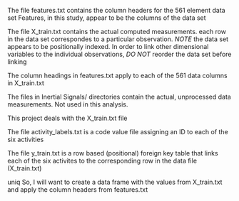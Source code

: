 
The file features.txt contains the column headers for the 561 element data set
Features, in this study, appear to be the columns of the data set

The file X_train.txt contains the actual computed measurements. each row in the
data set correspondes to a particular observation. *NOTE* the data set appears
to be positionally indexed. In order to link other dimensional variables to
the individual observations, *DO NOT* reorder the data set before linking

The column headings in features.txt apply to each of the 561 data columns in
X_train.txt

The files in Inertial Signals/ directories contain the actual, unprocessed 
data measurements. Not used in this analysis.

This project deals with the X_train.txt file

The file activity_labels.txt is a code value file assigning an ID to each
of the six activities


The file y_train.txt is a row based (positional) foreign key table that links
each of the six activites to the corresponding row in the data file (X_train.txt)

uniq 
So, I will want to create a data frame with the values from X_train.txt and
apply the column headers from features.txt
